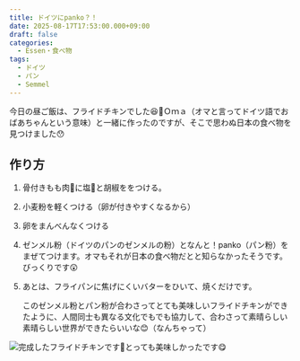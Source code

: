 ```yaml
---
title: ドイツにpanko？！
date: 2025-08-17T17:53:00.000+09:00
draft: false
categories:
  - Essen・食べ物
tags:
  - ドイツ
  - パン
  - Semmel
---
```


今日の昼ご飯は、フライドチキンでした😆🍗Ｏｍａ（オマと言ってドイツ語でおばあちゃんという意味）と一緒に作ったのですが、そこで思わぬ日本の食べ物を見つけました😯

## 作り方

1. 骨付きもも肉🍗に塩🧂と胡椒ををつける。
2. 小麦粉を軽くつける（卵が付きやすくなるから）
3. 卵をまんべんなくつける
4. ゼンメル粉（ドイツのパンのゼンメルの粉）となんと！panko（パン粉）をまぜてつけます。オマもそれが日本の食べ物だとと知らなかったそうです。びっくりです😲
5. あとは、フライパンに焦げにくいバターをひいて、焼くだけです。

   このゼンメル粉とパン粉が合わさってとても美味しいフライドチキンができたように、人間同士も異なる文化でもでも協力して、合わさって素晴らしい素晴らしい世界ができたらいいな😊（なんちゃって）

![完成したフライドチキンです🍗とっても美味しかったです😋](/images/uploads/img_20250817_125616047.jpg)
